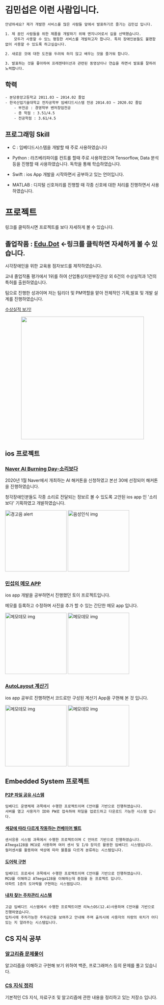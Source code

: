 # 김민섭은 이런 사람입니다. #

	안녕하세요? 제가 개발한 서비스를 많은 사람들 앞에서 발표하기르 즐기는 김민섭 입니다.

	1. 제 꿈인 사람들을 위한 제품을 개발하기 위해 엔지니어로서 길을 선택했습니다.
		모두가 사용할 수 있느 평등한 서비스를 개발하고자 합니다. 특히 장애인분들도 불편함 없이 사용할 수 있도록 하고싶습니다.

	2. 새로운 것에 대한 도전을 두려워 하지 않고 배우는 것을 즐거워 합니다.

	3. 발표하는 것을 좋아하여 프레젠테이션과 관련된 동영상이나 연습을 하면서 발표를 잘하려 노력합니다.
        


## 학력
	- 분당중앙고등학교 2011.03 ~ 2014.02 졸업
	- 한국산업기술대학교 전자공학부 임베디드시스템 전공 2014.03 ~ 2020.02 졸업
		- 부전공 : 경영학부 벤처창업전공
   		- 총 학점 : 3.51/4.5
   		- 전공학점 : 3.61/4.5

## 프로그래밍 Skill

- C : 임베디드시스템을 개발할 때 주로 사용하였습니다

- Python : 라즈베리파이를 컨트롤 할때 주로 사용하였으며 Tensorflow, Data 분석 등을 진행할 때 사용하였습니다. 독학을 통해 학습하였습니다.

- Swift : ios App 개발을 시작하면서 공부하고 있는 언어입니다.

- MATLAB : 디지털 신호처리를 진행할 때 각종 신호에 대한 처리를 진행하면서 사용하였습니다.





# 프로젝트

링크를 클릭하시면 프로젝트를 보다 자세하게 볼 수 있습니다.

## 졸업작품 : [Edu.Dot](https://github.com/miseop25/Graduation_project_Edu.Dot) <-링크를 클릭하면 자세하게 볼 수 있습니다.

시각장애인을 위한 교육용 점자보드를 제작하였습니다.

교내 졸업작품 평가에서 1위를 하여 산업통상자원부장관상 외 6건의 수상실적과 1건의 특허를 출원하였습니다.

팀으로 진행한 성과이며 저는 팀리더 및 PM역할을 맡아 전체적인 기획,발표 및 개발 설계를 진행하였습니다.

[수상실적 보기!](https://github.com/miseop25/Graduation_project_Edu.Dot/tree/master/수상사진)

<center><img src="https://user-images.githubusercontent.com/44546283/64489187-eb820f80-d28a-11e9-84c9-d70193c95afe.jpeg" width="400" height="400"></center>




## ios 프로젝트


### [Naver AI Burning Day-소리보다](https://github.com/miseop25/2020_Naver_AI_Burning_Day)

2020년 1월 Naver에서 개최하는 AI 해커톤을 신청하였고 본선 30에 선정되어 해커톤을 진행하였습니다.

청각장애인분들도 각종 소리로 전달되는 정보르 볼 수 있도록 고안된 ios app 인 '소리보다' 기획하였고 개발하였습니다.

<img width="200" alt="경고음 alert" src="https://user-images.githubusercontent.com/44546283/76135946-514f2880-606f-11ea-8efc-071a3467cf04.png"> <img width="200" alt="음성인식 img" src="https://user-images.githubusercontent.com/44546283/76135957-6af07000-606f-11ea-9ac6-8d47e860941a.png">





### [민섭의 메모 APP](https://github.com/miseop25/SeopMemoApp)

ios app 개발을 공부하면서 진행했던 토이 프로젝트입니다.

메모를 등록하고 수정하며 사진을 추가 할 수 있는 간단한 메모 app 입니다.

<img width="200" alt="메모데모 img" src="https://user-images.githubusercontent.com/44546283/76136035-7ee8a180-6070-11ea-963d-c989cc3bf2b5.png"> <img width="200" alt="메모데모 img" src="https://user-images.githubusercontent.com/44546283/76136045-b0fa0380-6070-11ea-9899-06d77ef79606.png">

### [AutoLayout 계산기](https://github.com/miseop25/Swift_Study/tree/master/calculaterStudy)

ios app 공부르 진행하면서 코드로만 구성된 계산기 App을 구현해 본 것 입니다.

<img width="200" alt="메모데모 img" src="https://user-images.githubusercontent.com/44546283/76136159-e5ba8a80-6071-11ea-8e1f-1492073f095d.png"> <img height="200" alt="메모데모 img" src="https://user-images.githubusercontent.com/44546283/76136161-e8b57b00-6071-11ea-9a38-25e013067f38.png">




## Embedded System 프로젝트


#### [P2P 파일 공유 시스템](https://github.com/miseop25/Project_in_university/tree/master/Project_in_Class/2018_Fall_Operating_system)

	임베디드 운영체제 과목에서 수행한 프로젝트이며 C언어를 기반으로 진행하였습니다. 
	서버를 열고 사용자가 ID와 PW로 접속하여 파일을 업로드하고 다운로드 가능한 시스템 입니다.

#### [색갈에 따라 다르게 작동하는 컨베이어 벨트](https://github.com/miseop25/Project_in_university/tree/master/Project_in_Class/2018_Fall_Sensor_Appication_System)

	센서응용 시스템 과목에서 수행한 프로젝트이며 C 언어르 기반으로 진행하였습니다.
	ATmega128을 MCU로 사용하며 여러 센서 및 I/O 장치르 활용한 임베디드 시스템입니다.
	컬러센서를 활용하여 색상에 따라 물품을 다르게 분류하는 시스템입니다.
  
  
#### [도어락 구현](https://github.com/miseop25/Project_in_university/tree/master/Project_in_Class/2018_Spring_Embedded_Processor)

	임베디드 프로세서 과목에서 수행한 프로젝트이며 C언어를 기반으로 진행하였습니다.
	MCU를 이해하고 ATmega128을 이해하는데 중점을 둔 프로젝트 입니다.
	아파트 1층의 도어락을 구현하는 시스템입니다.
  
#### [내차 찾는 주차관리 시스템](https://github.com/miseop25/Project_in_university/tree/master/Project_in_Class/2019_Spring_Advanced_Embedded_System)

	고급 임베디드 시스템에서 수행한 프로젝트이면 리눅스OS(12.4)사용하며 C언어를 기반으로 진행하였습니다.
	입차시에 주차가능한 주차공간을 보여주고 안내해 주며 출차시에 사용자의 차량의 위치가 어디있는 지 알려주는 시스템입니다.


## CS 지식 공부

### [알고리즘 문제풀이](https://github.com/miseop25/Back_Jun_Code_Study)

알고리즘을 이해하고 구현해 보기 위하여 백준, 프로그래머스 등의 문제를 풀고 있습니다.

### [CS 지식 정리](https://github.com/miseop25/CS_Basic)

기본적인 CS 지식, 자료구조 및 알고리즘에 관한 내용을 정리하고 있는 저장소 입니다. 

